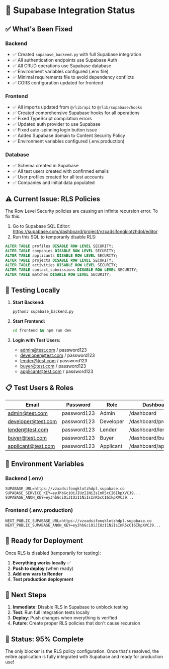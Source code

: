 # 🚀 Supabase Integration Status

## ✅ What's Been Fixed

### Backend
- ✅ Created `supabase_backend.py` with full Supabase integration
- ✅ All authentication endpoints use Supabase Auth
- ✅ All CRUD operations use Supabase database
- ✅ Environment variables configured (.env file)
- ✅ Minimal requirements file to avoid dependency conflicts
- ✅ CORS configuration updated for frontend

### Frontend
- ✅ All imports updated from `@/lib/api` to `@/lib/supabase/hooks`
- ✅ Created comprehensive Supabase hooks for all operations
- ✅ Fixed TypeScript compilation errors
- ✅ Updated auth provider to use Supabase
- ✅ Fixed auto-spinning login button issue
- ✅ Added Supabase domain to Content Security Policy
- ✅ Environment variables configured (.env.production)

### Database
- ✅ Schema created in Supabase
- ✅ All test users created with confirmed emails
- ✅ User profiles created for all test accounts
- ✅ Companies and initial data populated

## ⚠️ Current Issue: RLS Policies

The Row Level Security policies are causing an infinite recursion error. To fix this:

1. Go to Supabase SQL Editor: https://supabase.com/dashboard/project/vzxadsifonqklotzhdpl/editor
2. Run this SQL to temporarily disable RLS:

```sql
ALTER TABLE profiles DISABLE ROW LEVEL SECURITY;
ALTER TABLE companies DISABLE ROW LEVEL SECURITY;
ALTER TABLE applicants DISABLE ROW LEVEL SECURITY;
ALTER TABLE projects DISABLE ROW LEVEL SECURITY;
ALTER TABLE activities DISABLE ROW LEVEL SECURITY;
ALTER TABLE contact_submissions DISABLE ROW LEVEL SECURITY;
ALTER TABLE matches DISABLE ROW LEVEL SECURITY;
```

## 🧪 Testing Locally

1. **Start Backend:**
   ```bash
   python3 supabase_backend.py
   ```

2. **Start Frontend:**
   ```bash
   cd frontend && npm run dev
   ```

3. **Login with Test Users:**
   - admin@test.com / password123
   - developer@test.com / password123
   - lender@test.com / password123
   - buyer@test.com / password123
   - applicant@test.com / password123

## 📋 Test Users & Roles

| Email | Password | Role | Dashboard |
|-------|----------|------|-----------|
| admin@test.com | password123 | Admin | /dashboard |
| developer@test.com | password123 | Developer | /dashboard/projects |
| lender@test.com | password123 | Lender | /dashboard/lenders |
| buyer@test.com | password123 | Buyer | /dashboard/buyers |
| applicant@test.com | password123 | Applicant | /dashboard/applicants |

## 🔧 Environment Variables

### Backend (.env)
```env
SUPABASE_URL=https://vzxadsifonqklotzhdpl.supabase.co
SUPABASE_SERVICE_KEY=eyJhbGciOiJIUzI1NiIsInR5cCI6IkpXVCJ9...
SUPABASE_ANON_KEY=eyJhbGciOiJIUzI1NiIsInR5cCI6IkpXVCJ9...
```

### Frontend (.env.production)
```env
NEXT_PUBLIC_SUPABASE_URL=https://vzxadsifonqklotzhdpl.supabase.co
NEXT_PUBLIC_SUPABASE_ANON_KEY=eyJhbGciOiJIUzI1NiIsInR5cCI6IkpXVCJ9...
```

## 🚀 Ready for Deployment

Once RLS is disabled (temporarily for testing):

1. **Everything works locally** ✅
2. **Push to deploy** (when ready)
3. **Add env vars to Render**
4. **Test production deployment**

## 📝 Next Steps

1. **Immediate**: Disable RLS in Supabase to unblock testing
2. **Test**: Run full integration tests locally
3. **Deploy**: Push changes when everything is verified
4. **Future**: Create proper RLS policies that don't cause recursion

## 🎯 Status: 95% Complete

The only blocker is the RLS policy configuration. Once that's resolved, the entire application is fully integrated with Supabase and ready for production use!
